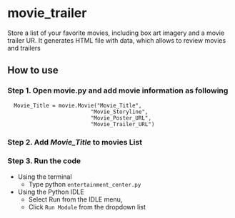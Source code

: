 # movie_trailer

Store a list of your favorite movies, including box art imagery and a movie trailer UR.
It generates HTML file with data, which allows to review movies and trailers

## How to use
  
  ### Step 1. Open **movie.py** and  add movie information as following
  
      Movie_Title = movie.Movie("Movie_Title",
                              "Movie_Storyline",
                              "Movie_Poster_URL",
                              "Movie_Trailer_URL")
                              
  ### Step 2. Add _Movie_Title_ to **movies** List
      
  ### Step 3. Run the code
    
   - Using the terminal
     * Type python `entertainment_center.py`
   - Using the Python IDLE
      * Select Run from the IDLE menu,
      * Click `Run Module` from the dropdown list

